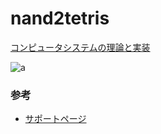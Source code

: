 # nand2tetris
[コンピュータシステムの理論と実装](https://www.oreilly.co.jp/books/9784873117126/)

![a](https://www.oreilly.co.jp/books/images/picture_large978-4-87311-712-6.jpeg)

### 参考
- [サポートページ](https://www.nand2tetris.org/software)
